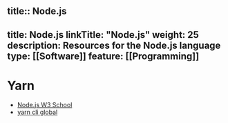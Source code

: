 title:: Node.js
---
title: Node.js
linkTitle: "Node.js"
weight: 25
description: Resources for the Node.js language
type: [[Software]]
feature: [[Programming]]
---

# Yarn

* [Node.js W3 School](https://www.w3schools.com/nodejs/)
* [yarn cli global](https://classic.yarnpkg.com/en/docs/cli/global/)